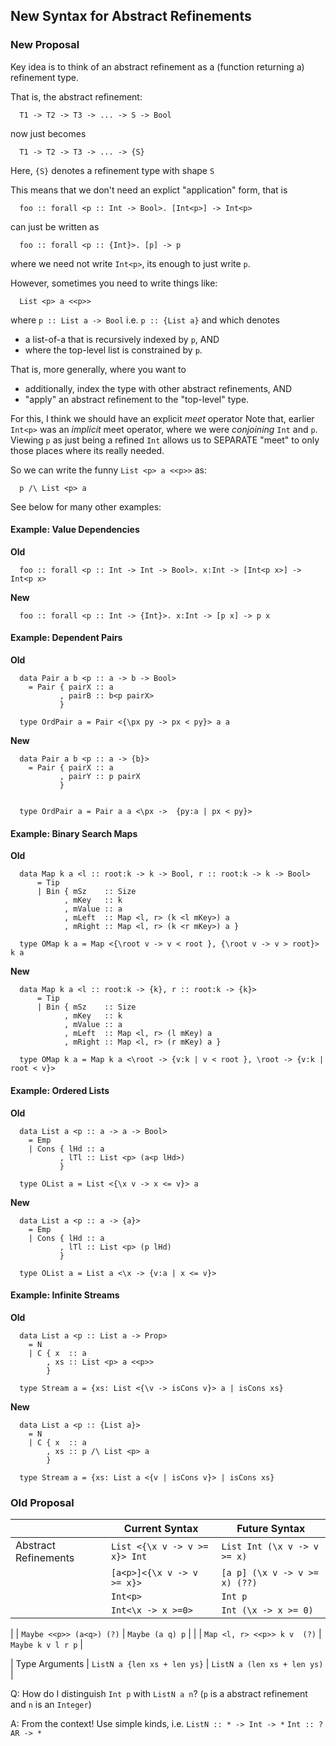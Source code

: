 ## New Syntax for Abstract Refinements 

### New Proposal

Key idea is to think of an abstract refinement as a (function returning a) refinement type.

That is, the abstract refinement:

```
  T1 -> T2 -> T3 -> ... -> S -> Bool 
```

now just becomes 

```
  T1 -> T2 -> T3 -> ... -> {S} 
```

Here, `{S}` denotes a refinement type with shape `S` 

This means that we don't need an explict "application" form, that is

```
  foo :: forall <p :: Int -> Bool>. [Int<p>] -> Int<p>
```

can just be written as

```
  foo :: forall <p :: {Int}>. [p] -> p
```

where we need not write `Int<p>`, its enough to just write `p`.


However, sometimes you need to write things like:

```
  List <p> a <<p>>
```

where `p :: List a -> Bool` i.e. `p :: {List a}` and which denotes

* a list-of-a that is recursively indexed by `p`, AND 
* where the top-level list is constrained by `p`.

That is, more generally, where you want to

* additionally, index the type with other abstract refinements, AND 
* "apply" an abstract refinement to the "top-level" type.

For this, I think we should have an explicit *meet* operator
Note that, earlier `Int<p>` was an *implicit* meet operator,
where we were *conjoining* `Int` and `p`. Viewing `p` as 
just being a refined `Int` allows us to SEPARATE "meet" 
to only those places where its really needed. 

So we can write the funny `List <p> a <<p>>` as: 

```
  p /\ List <p> a
```

See below for many other examples:
  
#### Example: Value Dependencies 

**Old** 

```
  foo :: forall <p :: Int -> Int -> Bool>. x:Int -> [Int<p x>] -> Int<p x>
```

**New** 

```
  foo :: forall <p :: Int -> {Int}>. x:Int -> [p x] -> p x
```

#### Example: Dependent Pairs 

**Old** 

```
  data Pair a b <p :: a -> b -> Bool> 
    = Pair { pairX :: a 
           , pairB :: b<p pairX> 
           } 
  
  type OrdPair a = Pair <{\px py -> px < py}> a a 
```

**New** 

```
  data Pair a b <p :: a -> {b}> 
    = Pair { pairX :: a 
           , pairY :: p pairX 
           }


  type OrdPair a = Pair a a <\px ->  {py:a | px < py}> 
```

#### Example: Binary Search Maps 

**Old** 

```
  data Map k a <l :: root:k -> k -> Bool, r :: root:k -> k -> Bool>
      = Tip
      | Bin { mSz    :: Size
            , mKey   :: k
            , mValue :: a
            , mLeft  :: Map <l, r> (k <l mKey>) a
            , mRight :: Map <l, r> (k <r mKey>) a }

  type OMap k a = Map <{\root v -> v < root }, {\root v -> v > root}> k a
```

**New** 

```
  data Map k a <l :: root:k -> {k}, r :: root:k -> {k}>
      = Tip
      | Bin { mSz    :: Size
            , mKey   :: k
            , mValue :: a
            , mLeft  :: Map <l, r> (l mKey) a
            , mRight :: Map <l, r> (r mKey) a }

  type OMap k a = Map k a <\root -> {v:k | v < root }, \root -> {v:k | root < v}> 
```

#### Example: Ordered Lists

**Old** 

```
  data List a <p :: a -> a -> Bool> 
    = Emp
    | Cons { lHd :: a 
           , lTl :: List <p> (a<p lHd>) 
           }

  type OList a = List <{\x v -> x <= v}> a 
```

**New** 

```
  data List a <p :: a -> {a}> 
    = Emp
    | Cons { lHd :: a 
           , lTl :: List <p> (p lHd) 
           }

  type OList a = List a <\x -> {v:a | x <= v}> 
```

#### Example: Infinite Streams 

**Old** 

```
  data List a <p :: List a -> Prop>
    = N 
    | C { x  :: a
        , xs :: List <p> a <<p>>
        }

  type Stream a = {xs: List <{\v -> isCons v}> a | isCons xs}
```

**New**

```
  data List a <p :: {List a}> 
    = N 
    | C { x  :: a
        , xs :: p /\ List <p> a
        } 
  
  type Stream a = {xs: List a <{v | isCons v}> | isCons xs}
```


### Old Proposal


|                      | Current Syntax                | Future Syntax                 |
|----------------------|-------------------------------|-------------------------------|
| Abstract Refinements | `List <{\x v -> v >= x}> Int` | `List Int (\x v -> v >= x)`   |
|                      | `[a<p>]<{\x v -> v >= x}>`    | `[a p] (\x v -> v >= x) (??)` |
|                      | `Int<p>`                      | `Int p`                       |
|                      | `Int<\x -> x >=0>`            | `Int (\x -> x >= 0)`          |

|                      | `Maybe <<p>> (a<q>) (?)`      | `Maybe (a q) p`               |
|                      | `Map <l, r> <<p>> k v  (?)`   | `Maybe k v l r p`             |

| Type Arguments       | `ListN a {len xs + len ys}`   | `ListN a (len xs + len ys)`   |

Q: How do I distinguish `Int p` with `ListN a n`?
(`p` is a abstract refinement and `n` is an `Integer`)

A: From the context!
Use simple kinds, i.e.
`ListN :: * -> Int -> *`
`Int :: ?AR -> *`
